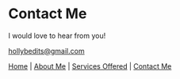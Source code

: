 # Contact Me

I would love to hear from you!

hollybedits@gmail.com


[Home](./README.md) \| [About Me](./About.md) \| [Services Offered](./Services.md) \| [Contact Me](./Contact.md)
